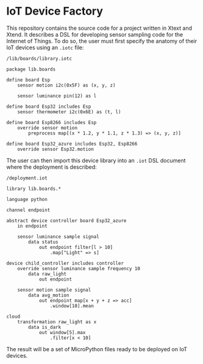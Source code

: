 # IoT Device Factory
This repository contains the source code for a project written in Xtext and Xtend. It describes a DSL for developing sensor sampling code for the Internet of Things. To do so, the user must first specify the anatomy of their IoT devices using an `.iotc` file:

`/lib/boards/library.iotc`
```
package lib.boards

define board Esp
	sensor motion i2c(0x5F) as (x, y, z)

	sensor luminance pin(12) as l

define board Esp32 includes Esp
	sensor thermometer i2c(0x6E) as (t, l)

define board Esp8266 includes Esp
	override sensor motion
		preprocess map[(x * 1.2, y * 1.1, z * 1.3) => (x, y, z)]

define board Esp32_azure includes Esp32, Esp8266
	override sensor Esp32.motion
```

The user can then import this device library into an `.iot` DSL document where the deployment is described:

`/deployment.iot`
```
library lib.boards.*

language python

channel endpoint

abstract device controller board Esp32_azure
	in endpoint

	sensor luminance sample signal
		data status
			out endpoint filter[l > 10]
				.map["Light" => s]

device child_controller includes controller
	override sensor luminance sample frequency 10
		data raw_light
			out endpoint

	sensor motion sample signal
		data avg_motion
			out endpoint map[x + y + z => acc]
				.window[10].mean

cloud
	transformation raw_light as x
		data is_dark
			out window[5].max
				.filter[x < 10]
```

The result will be a set of MicroPython files ready to be deployed on IoT devices.
